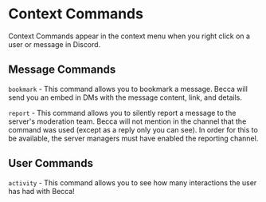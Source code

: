 # Context Commands

Context Commands appear in the context menu when you right click on a user or message in Discord.

## Message Commands

`bookmark` - This command allows you to bookmark a message. Becca will send you an embed in DMs with the message content, link, and details.

`report` - This command allows you to silently report a message to the server's moderation team. Becca will not mention in the channel that the command was used (except as a reply only you can see). In order for this to be available, the server managers must have enabled the reporting channel.

## User Commands

`activity` - This command allows you to see how many interactions the user has had with Becca!

